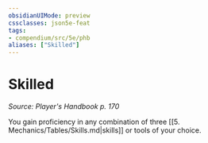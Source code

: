 ```yaml
---
obsidianUIMode: preview
cssclasses: json5e-feat
tags:
- compendium/src/5e/phb
aliases: ["Skilled"]
---
```

# Skilled
*Source: Player's Handbook p. 170*  

You gain proficiency in any combination of three [[5. Mechanics/Tables/Skills.md\|skills]] or tools of your choice.